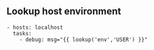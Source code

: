 ## Lookup host environment

    - hosts: localhost
      tasks:
        - debug: msg="{{ lookup('env','USER') }}"